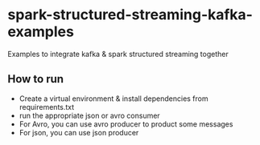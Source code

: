 # spark-structured-streaming-kafka-examples
Examples to integrate kafka &amp; spark structured streaming together

## How to run
- Create a virtual environment & install dependencies from requirements.txt
- run the appropriate json or avro consumer
- For Avro, you can use avro producer to product some messages
- For json, you can use json producer
